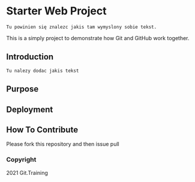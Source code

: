 # Starter Web Project
	Tu powinien się znalezc jakis tam wymyslony sobie tekst.
This is a simply project to demonstrate how Git and GitHub work together.	
## Introduction
	Tu nalezy dodac jakis tekst
## Purpose
## Deployment
## How To Contribute

Please fork this repository and then issue pull

### Copyright

2021 Git.Training
